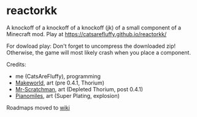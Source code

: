 # reactorkk
A knockoff of a knockoff of a knockoff (jk) of a small component of a Minecraft mod. Play at https://catsarefluffy.github.io/reactorkk/

For dowload play: Don't forget to uncompress the downloaded zip! Otherwise, the game will most likely crash when you place a component.

Credits:

* me (CatsAreFluffy), programming
* [Makeworld](https://scratch.mit.edu/users/MAKEWORLD/), art (pre 0.4.1, Thorium)
* [Mr-Scratchman](https://scratch.mit.edu/users/Mr-Scratchman/), art (Depleted Thorium, post 0.4.1)
* [Pianomiles](https://scratch.mit.edu/users/piano_miles/), art (Super Plating, explosion)

Roadmaps moved to [wiki](https://github.com/CatsAreFluffy/reactorkk/wiki/Roadmap)
